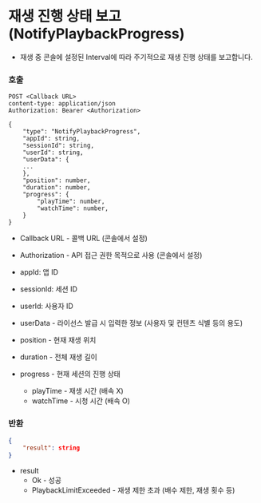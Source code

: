 # 재생 진행 상태 보고 (NotifyPlaybackProgress)

* 재생 중 콘솔에 설정된 Interval에 따라 주기적으로 재생 진행 상태를 보고합니다.

### 호출

```http
POST <Callback URL>
content-type: application/json
Authorization: Bearer <Authorization>

{
    "type": "NotifyPlaybackProgress",
    "appId": string,
    "sessionId": string,
    "userId": string,
    "userData": {
    ...
    },
    "position": number,
    "duration": number,
    "progress": { 
        "playTime": number,
        "watchTime": number,
    }
}
```

* Callback URL - 콜백 URL (콘솔에서 설정)
* Authorization - API 접근 권한 목적으로 사용 (콘솔에서 설정)

* appId:  앱 ID
* sessionId: 세션 ID
* userId: 사용자 ID
* userData - 라이선스 발급 시 입력한 정보 (사용자 및 컨텐츠 식별 등의 용도)
* position - 현재 재생 위치
* duration - 전체 재생 길이
* progress - 현재 세션의 진행 상태
    * playTime - 재생 시간 (배속 X)
    * watchTime - 시청 시간 (배속 O)

### 반환

```json
{
    "result": string
}
```

* result
    * Ok - 성공
    * PlaybackLimitExceeded - 재생 제한 초과 (배수 제한, 재생 횟수 등)
